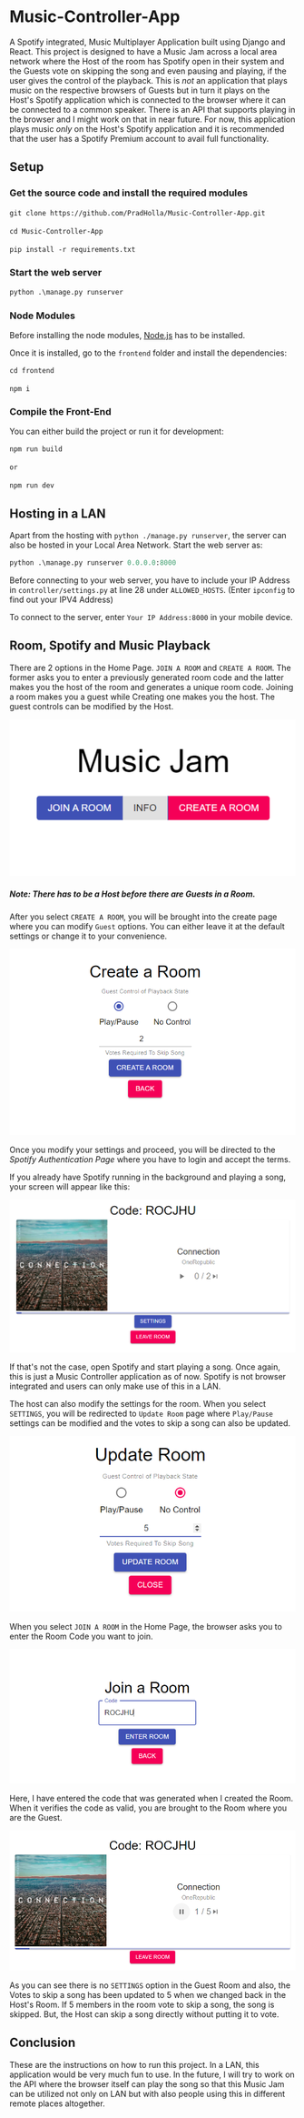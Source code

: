 # Music-Controller-App
A Spotify integrated, Music Multiplayer Application built using Django and React. This project is designed to have a Music Jam across a local area network where the Host of the room has Spotify open in their system and the Guests vote on skipping the song and even pausing and playing, if the user gives the control of the playback. This is *not* an application that plays music on the respective browsers of Guests but in turn it plays on the Host's Spotify application which is connected to the browser where it can be connected to a common speaker. There is an API that supports playing in the browser and I might work on that in near future. For now, this application plays music *only* on the Host's Spotify application and it is recommended that the user has a Spotify Premium account to avail full functionality.

## Setup

### Get the source code and install the required modules

```
git clone https://github.com/PradHolla/Music-Controller-App.git

cd Music-Controller-App

pip install -r requirements.txt
```

### Start the web server
```python
python .\manage.py runserver
```

### Node Modules
Before installing the node modules, [Node.js](https://nodejs.org/en/) has to be installed.

Once it is installed, go to the `frontend` folder and install the dependencies:
```
cd frontend

npm i
```

### Compile the Front-End
You can either build the project or run it for development:
```
npm run build

or

npm run dev
```

## Hosting in a LAN
Apart from the hosting with `python ./manage.py runserver`, the server can also be hosted in your Local Area Network. 
Start the web server as:
```python
python .\manage.py runserver 0.0.0.0:8000
```
Before connecting to your web server, you have to include your IP Address in `controller/settings.py` at line 28 under `ALLOWED_HOSTS`. (Enter `ipconfig` to find out your IPV4 Address)

To connect to the server, enter `Your IP Address:8000` in your mobile device.

## Room, Spotify and Music Playback
There are 2 options in the Home Page. `JOIN A ROOM` and `CREATE A ROOM`. The former asks you to enter a previously generated room code and the latter makes you the host of the room and generates a unique room code. Joining a room makes you a guest while Creating one makes you the host. The guest controls can be modified by the Host.

<p align="center">
<img src="pictures/home.png">
</p>

##### Note: There has to be a Host before there are Guests in a Room. 

After you select `CREATE A ROOM`, you will be brought into the create page where you can modify `Guest` options. You can either leave it at the default settings or change it to your convenience.

<p align="center">
<img src="pictures/create_room.png">
</p>

Once you modify your settings and proceed, you will be directed to the *Spotify Authentication Page* where you have to login and accept the terms.

If you already have Spotify running in the background and playing a song, your screen will appear like this:

<p align="center">
<img src="pictures/room.png">
</p>

If that's not the case, open Spotify and start playing a song. Once again, this is just a Music Controller application as of now. Spotify is not browser integrated and users can only make use of this in a LAN.

The host can also modify the settings for the room. When you select `SETTINGS`, you will be redirected to `Update Room` page where `Play/Pause` settings can be modified and the votes to skip a song can also be updated.

<p align="center">
<img src="pictures/update_room.png">
</p>

When you select `JOIN A ROOM` in the Home Page, the browser asks you to enter the Room Code you want to join.

<p align="center">
<img src="pictures/join_room.png">
</p>

Here, I have entered the code that was generated when I created the Room. When it verifies the code as valid, you are brought to the Room where you are the Guest.

<p align="center">
<img src="pictures/joined_room.png">
</p>

As you can see there is no `SETTINGS` option in the Guest Room and also, the Votes to skip a song has been updated to 5 when we changed back in the Host's Room. If 5 members in the room vote to skip a song, the song is skipped. But, the Host can skip a song directly without putting it to vote.

## Conclusion
These are the instructions on how to run this project. In a LAN, this application would be very much fun to use. In the future, I will try to work on the API where the browser itself can play the song so that this Music Jam can be utilized not only on LAN but with also people using this in different remote places altogether.

